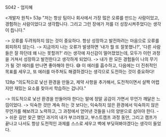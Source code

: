 S042 - 엄지혜

<개발자 원칙> 53p
"저는 항상 팀이나 회사에서 가장 많은 오류를 만드는 사람이었고, 경험하는 사람이었다고 생각합니다. 그리고 그런 장애가 저를 더 성장시켜주었다는 생각이 듭니다."

-> 오류를 두려워하지 않는 것이 중요하다. 항상 성장하고 발전하려는 마음으로 오류를 회피하지 않는다.
-> 지금까지 나는 오류가 발생하면 '내가 뭘 또 잘못했나?', '다른 사람들은 잘 하던데 왜 나는 못할까?' 라는 생각에 자신감이 떨어졌었는데, 모두가 이런 과정을 거쳐서 성장하고 발전한다고 생각하게 되었다.
-> 내가 한 모든 경험들이 나의 무기가 될 것! 에러를 만나면 좋아해야 한다. 😅 이 에러를 흡수하고, 다음에는 더 진취적인 목표를 세우고, 또 에러를 마주쳐도 해결하겠다는 생각으로 도전하는 것이 중요하다!

128p
"의도적으로 낯선 환경을 만들고, 제약 사항을 추가해서, 도전적이면서 살짝 어렵지만 재밌는 요소를 찾아서 학습하는 겁니다."

-> 의도적으로 낯선 환경을 만들어야 한다는 말에 정말 공감이 가면서 무언가 깨달은 느낌이었다.
-> 익숙한 것만 계속 하는 것 보다는, 익숙하지 않은 환경에서 익숙하지 않은 무언가를 해보려고 노력하고, 그 과정에서 얻어낸 것들을 나의 양분으로 삼아야 한다.
-> 쉬운 길만 찾곤 했던 과거의 내가 부끄러웠고, 부스트캠프 과정 동안, 그리고 캠프가 끝나고 나서도 항상 도전적인 과제를 스스로 세우고 벽에 부딪혀봐야겠다는 생각이 들었다.